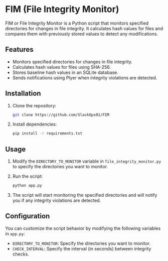 # FIM (File Integrity Monitor)

FIM or File Integrity Monitor is a Python script that monitors specified directories for changes in file integrity. It calculates hash values for files and compares them with previously stored values to detect any modifications.

## Features

- Monitors specified directories for changes in file integrity.
- Calculates hash values for files using SHA-256.
- Stores baseline hash values in an SQLite database.
- Sends notifications using Plyer when integrity violations are detected.

## Installation

1. Clone the repository:

    ```bash
    git clone https://github.com/SlackOps01/FIM
    ```

2. Install dependencies:

    ```bash
    pip install -r requirements.txt
    ```

## Usage

1. Modify the `DIRECTORY_TO_MONITOR` variable in `file_integrity_monitor.py` to specify the directories you want to monitor.

2. Run the script:

    ```bash
    python app.py
    ```

3. The script will start monitoring the specified directories and will notify you if any integrity violations are detected.

## Configuration

You can customize the script behavior by modifying the following variables in `app.py`:

- `DIRECTORY_TO_MONITOR`: Specify the directories you want to monitor.
- `CHECK_INTERVAL`: Specify the interval (in seconds) between integrity checks.
